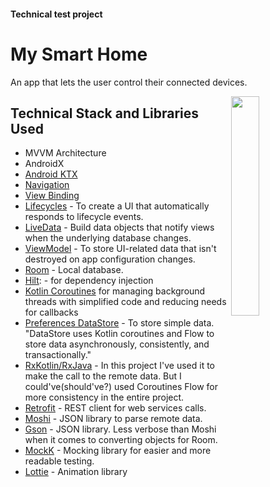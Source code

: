 
#### Technical test project

My Smart Home
=================

An app that lets the user control their connected devices.

<img src="https://github.com/sophicapri/MySmartHome/blob/main/screenshots/full_circle_gif2.gif" align="right" width="30%">

Technical Stack and Libraries Used
--------------
  * MVVM Architecture
  * AndroidX 
  * [Android KTX][2] 
  * [Navigation][14] 
  * [View Binding][11] 
  * [Lifecycles][12] - To create a UI that automatically responds to lifecycle events.
  * [LiveData][13] - Build data objects that notify views when the underlying database changes.
  * [ViewModel][17] - To store UI-related data that isn't destroyed on app configuration changes.
  * [Room][16] - Local database.
  * [Hilt][92]: - for dependency injection
  * [Kotlin Coroutines][91] for managing background threads with simplified code and reducing needs for callbacks
  * [Preferences DataStore][8] - To store simple data. "DataStore uses Kotlin coroutines and Flow to store data asynchronously, consistently, and transactionally."
  * [RxKotlin/RxJava][7] - In this project I've used it to make the call to the remote data. But I could've(should've?) used Coroutines Flow for more consistency in the entire project.
  * [Retrofit][5] - REST client for web services calls.
  * [Moshi][9] - JSON library to parse remote data.
  * [Gson][10] - JSON library. Less verbose than Moshi when it comes to converting objects for Room.
  * [MockK][20] - Mocking library for easier and more readable testing.
  * [Lottie][21] - Animation library

[0]: https://developer.android.com/jetpack/components
[2]: https://developer.android.com/kotlin/ktx
[4]: https://developer.android.com/training/testing/
[11]: https://developer.android.com/topic/libraries/data-binding/
[12]: https://developer.android.com/topic/libraries/architecture/lifecycle
[13]: https://developer.android.com/topic/libraries/architecture/livedata
[14]: https://developer.android.com/topic/libraries/architecture/navigation/
[16]: https://developer.android.com/topic/libraries/architecture/room
[17]: https://developer.android.com/topic/libraries/architecture/viewmodel
[30]: https://developer.android.com/guide/topics/ui
[34]: https://developer.android.com/guide/components/fragments
[91]: https://kotlinlang.org/docs/reference/coroutines-overview.html
[92]: https://developer.android.com/training/dependency-injection/hilt-android
[5]: https://github.com/square/retrofit
[7]: https://github.com/ReactiveX/RxKotlin
[8]: https://developer.android.com/topic/libraries/architecture/datastore
[9]: https://github.com/square/moshi
[10]: https://github.com/google/gson
[20]: https://github.com/mockk/mockk
[21]: https://github.com/airbnb/lottie-android
